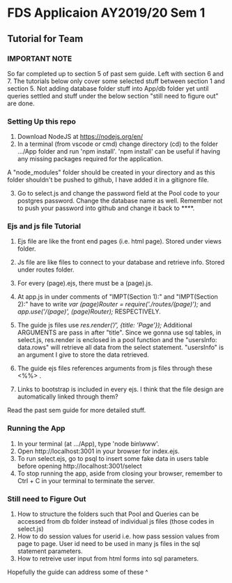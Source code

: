 #  FDS Applicaion AY2019/20 Sem 1
## Tutorial for Team

### IMPORTANT NOTE
So far completed up to section 5 of past sem guide. Left with section 6 and 7. The tutorials below only cover some selected stuff between section 1 and section 5. Not adding database folder stuff into App/db folder yet until queries settled and stuff under the below section "still need to figure out" are done.

### Setting Up this repo
1. Download NodeJS at https://nodejs.org/en/
2. In a terminal (from vscode or cmd) change directory (cd) to  the folder .../App folder and run 'npm install'. 'npm install' can be useful if having any missing packages required for the application.

A "node_modules" folder should be created in your directory and as this folder shouldn't be pushed to github, I have added it in a gitignore file. 

3. Go to select.js and change the password field at the Pool code to your postgres password. Change the database name as well. Remember not to push your password into github and change it back to ****.

### Ejs and js file Tutorial
1. Ejs file are like the front end pages (i.e. html page). Stored under views folder.
2. Js file are like files to connect to your database and retrieve info. Stored under routes folder.
3. For every (page).ejs, there must be a (page).js.

4. At app.js in under comments of "IMPT(Section 1):" and "IMPT(Section 2):" have to write 
*var (page)Router = require('./routes/(page)');* and *app.use('/(page)', (page)Router);* RESPECTIVELY.

5. The guide js files use *res.render(’/’, {title: ’Page’});* Additional ARGUMENTS are pass in after "title". Since we gonna use sql tables, in select.js, res.render is enclosed in a pool function and the "usersInfo: data.rows" will retrieve all data from the select statement. "usersInfo" is an argument I give to store the data retrieved.  

6. The guide ejs files references arguments from js files through these <%%> . 

7. Links to bootstrap is included in every ejs. I think that the file design are automatically linked through them? 

Read the past sem guide for more detailed stuff. 

### Running the App
1. In your terminal (at .../App), type 'node bin\www'. 
2. Open http://localhost:3001 in your browser for index.ejs. 
3. To run select.ejs, go to psql to insert some fake data in users table before opening http://localhost:3001/select 
4. To stop running the app, aside from closing your browser, remember to Ctrl + C in your terminal to terminate the server. 

### Still need to Figure Out
1. How to structure the folders such that Pool and Queries can be accessed from db folder instead of individual js files (those codes in select.js)
2. How to do session values for userid i.e. how pass session values from page to page. User id need to be used in many js files in the sql statement parameters.
3. How to retreive user input from html forms into sql parameters. 

Hopefully the guide can address some of these ^

